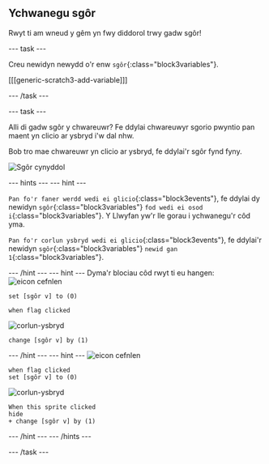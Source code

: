 ## Ychwanegu sgôr

Rwyt ti am wneud y gêm yn fwy diddorol trwy gadw sgôr!

--- task ---

Creu newidyn newydd o'r enw `sgôr`{:class="block3variables"}.

[[[generic-scratch3-add-variable]]]

--- /task ---

--- task ---

Alli di gadw sgôr y chwareuwr? Fe ddylai chwareuwyr sgorio pwyntio pan maent yn clicio ar ysbryd i'w dal nhw.

Bob tro mae chwareuwr yn clicio ar ysbryd, fe ddylai'r sgôr fynd fyny.

![Sgôr cynyddol](images/ghost-score-test.png)

--- hints ---
 --- hint ---

`Pan fo'r faner werdd wedi ei glicio`{:class="block3events"}, fe ddylai dy newidyn `sgôr`{:class="block3variables"} `fod wedi ei osod i`{:class="block3variables"}. Y Llwyfan yw'r lle gorau i ychwanegu'r côd yma.

`Pan fo'r corlun ysbryd wedi ei glicio`{:class="block3events"}, fe ddylai'r newidyn `sgôr`{:class="block3variables"} `newid gan 1`{:class="block3variables"}.

--- /hint --- --- hint --- Dyma'r blociau côd rwyt ti eu hangen: ![eicon cefnlen](images/ghost-backdrop.png)

```blocks3
set [sgôr v] to (0)

when flag clicked
```

![corlun-ysbryd](images/ghost-sprite.png)

```blocks3
change [sgôr v] by (1)
```

--- /hint --- --- hint --- ![eicon cefnlen](images/ghost-backdrop.png)

```blocks3
when flag clicked
set [sgôr v] to (0)
```

![corlun-ysbryd](images/ghost-sprite.png)

```blocks3
When this sprite clicked
hide
+ change [sgôr v] by (1)
```

--- /hint --- --- /hints ---

--- /task ---